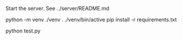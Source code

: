 
Start the server. See ../server/README.md

python -m venv ./venv
. ./venv/bin/active
pip install -r requirements.txt

python test.py




